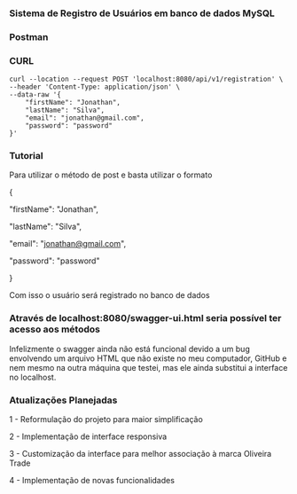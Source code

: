### Sistema de Registro de Usuários em banco de dados MySQL




### Postman

### CURL
```
curl --location --request POST 'localhost:8080/api/v1/registration' \
--header 'Content-Type: application/json' \
--data-raw '{
    "firstName": "Jonathan",
    "lastName": "Silva",
    "email": "jonathan@gmail.com",
    "password": "password"
}'
```
### Tutorial
Para utilizar o método de post e basta utilizar o formato

{

"firstName": "Jonathan",

"lastName": "Silva",

"email": "jonathan@gmail.com",

"password": "password"

}


Com isso o usuário será registrado no banco de dados

### Através de localhost:8080/swagger-ui.html seria possível ter acesso aos métodos

Infelizmente o swagger ainda não está funcional devido a um bug envolvendo um arquivo HTML que não existe no meu computador, GitHub e nem mesmo na outra máquina
que testei, mas ele ainda substitui a interface no localhost.

### Atualizações Planejadas
1 - Reformulação do projeto para maior simplificação

2 - Implementação de interface responsiva

3 - Customização da interface para melhor associação à marca Oliveira Trade

4 - Implementação de novas funcionalidades
